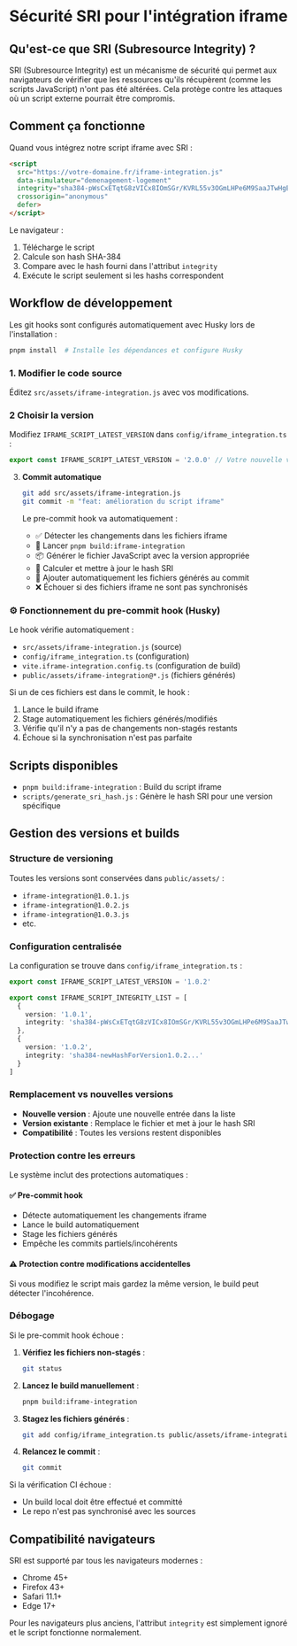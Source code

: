 # Sécurité SRI pour l'intégration iframe

## Qu'est-ce que SRI (Subresource Integrity) ?

SRI (Subresource Integrity) est un mécanisme de sécurité qui permet aux navigateurs de vérifier que les ressources qu'ils récupèrent (comme les scripts JavaScript) n'ont pas été altérées. Cela protège contre les attaques où un script externe pourrait être compromis.

## Comment ça fonctionne

Quand vous intégrez notre script iframe avec SRI :

```html
<script
  src="https://votre-domaine.fr/iframe-integration.js"
  data-simulateur="demenagement-logement"
  integrity="sha384-pWsCxETqtG8zVICx8IOmSGr/KVRL55v3OGmLHPe6M9SaaJTwHgBqkLyqL3JF0lg2"
  crossorigin="anonymous"
  defer>
</script>
```

Le navigateur :
1. Télécharge le script
2. Calcule son hash SHA-384
3. Compare avec le hash fourni dans l'attribut `integrity`
4. Exécute le script seulement si les hashs correspondent

## Workflow de développement

Les git hooks sont configurés automatiquement avec Husky lors de l'installation :
```bash
pnpm install  # Installe les dépendances et configure Husky
```

### 1. Modifier le code source
   Éditez `src/assets/iframe-integration.js` avec vos modifications.

### 2 Choisir la version
   Modifiez `IFRAME_SCRIPT_LATEST_VERSION` dans `config/iframe_integration.ts` :
   ```typescript
   export const IFRAME_SCRIPT_LATEST_VERSION = '2.0.0' // Votre nouvelle version
   ```

3. **Commit automatique**
   ```bash
   git add src/assets/iframe-integration.js
   git commit -m "feat: amélioration du script iframe"
   ```

   Le pre-commit hook va automatiquement :
   - ✅ Détecter les changements dans les fichiers iframe
   - 🔨 Lancer `pnpm build:iframe-integration`
   - 📦 Générer le fichier JavaScript avec la version appropriée
   - 🔐 Calculer et mettre à jour le hash SRI
   - 📁 Ajouter automatiquement les fichiers générés au commit
   - ❌ Échouer si des fichiers iframe ne sont pas synchronisés

### ⚙️ Fonctionnement du pre-commit hook (Husky)

Le hook vérifie automatiquement :
- `src/assets/iframe-integration.js` (source)
- `config/iframe_integration.ts` (configuration)
- `vite.iframe-integration.config.ts` (configuration de build)
- `public/assets/iframe-integration@*.js` (fichiers générés)

Si un de ces fichiers est dans le commit, le hook :
1. Lance le build iframe
2. Stage automatiquement les fichiers générés/modifiés
3. Vérifie qu'il n'y a pas de changements non-stagés restants
4. Échoue si la synchronisation n'est pas parfaite

## Scripts disponibles

- `pnpm build:iframe-integration` : Build du script iframe
- `scripts/generate_sri_hash.js` : Génère le hash SRI pour une version spécifique

## Gestion des versions et builds

### Structure de versioning

Toutes les versions sont conservées dans `public/assets/` :
- `iframe-integration@1.0.1.js`
- `iframe-integration@1.0.2.js`
- `iframe-integration@1.0.3.js`
- etc.

### Configuration centralisée

La configuration se trouve dans `config/iframe_integration.ts` :

```typescript
export const IFRAME_SCRIPT_LATEST_VERSION = '1.0.2'

export const IFRAME_SCRIPT_INTEGRITY_LIST = [
  {
    version: '1.0.1',
    integrity: 'sha384-pWsCxETqtG8zVICx8IOmSGr/KVRL55v3OGmLHPe6M9SaaJTwHgBqkLyqL3JF0lg2'
  },
  {
    version: '1.0.2',
    integrity: 'sha384-newHashForVersion1.0.2...'
  }
]
```

### Remplacement vs nouvelles versions

- **Nouvelle version** : Ajoute une nouvelle entrée dans la liste
- **Version existante** : Remplace le fichier et met à jour le hash SRI
- **Compatibilité** : Toutes les versions restent disponibles

### Protection contre les erreurs

Le système inclut des protections automatiques :

#### ✅ Pre-commit hook
- Détecte automatiquement les changements iframe
- Lance le build automatiquement
- Stage les fichiers générés
- Empêche les commits partiels/incohérents

#### ⚠️ Protection contre modifications accidentelles
Si vous modifiez le script mais gardez la même version, le build peut détecter l'incohérence.

### Débogage

Si le pre-commit hook échoue :

1. **Vérifiez les fichiers non-stagés** :
   ```bash
   git status
   ```

2. **Lancez le build manuellement** :
   ```bash
   pnpm build:iframe-integration
   ```

3. **Stagez les fichiers générés** :
   ```bash
   git add config/iframe_integration.ts public/assets/iframe-integration@*.js
   ```

4. **Relancez le commit** :
   ```bash
   git commit
   ```

Si la vérification CI échoue :
- Un build local doit être effectué et committé
- Le repo n'est pas synchronisé avec les sources

## Compatibilité navigateurs

SRI est supporté par tous les navigateurs modernes :
- Chrome 45+
- Firefox 43+
- Safari 11.1+
- Edge 17+

Pour les navigateurs plus anciens, l'attribut `integrity` est simplement ignoré et le script fonctionne normalement.
